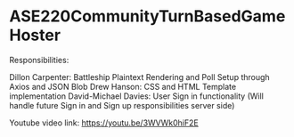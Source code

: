 # ASE220CommunityTurnBasedGameHoster
Responsibilities:

Dillon Carpenter: Battleship Plaintext Rendering and Poll Setup through Axios and JSON Blob
Drew Hanson: CSS and HTML Template implementation
David-Michael Davies: User Sign in functionality (Will handle future Sign in and Sign up responsibilities server side)

Youtube video link: https://youtu.be/3WVWk0hiF2E
